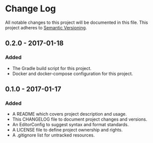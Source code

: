 # Change Log

All notable changes to this project will be documented in this file. This
project adheres to [Semantic Versioning](http://semver.org).

## 0.2.0 - 2017-01-18

### Added

  - The Gradle build script for this project.
  - Docker and docker-compose configuration for this project.

## 0.1.0 - 2017-01-17

### Added

  - A README which covers project description and usage.
  - This CHANGELOG file to document project changes and versions.
  - An EditorConfig to suggest syntax and format standards.
  - A LICENSE file to define project ownership and rights.
  - A .gitignore list for untracked resources.
